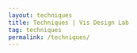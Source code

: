 ```yaml
---
layout: techniques
title: Techniques | Vis Design Lab
tag: techniques
permalink: /techniques/
---
```

